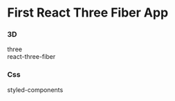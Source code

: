 # First React Three Fiber App

### 3D

three <br>
react-three-fiber

### Css

styled-components <br>
